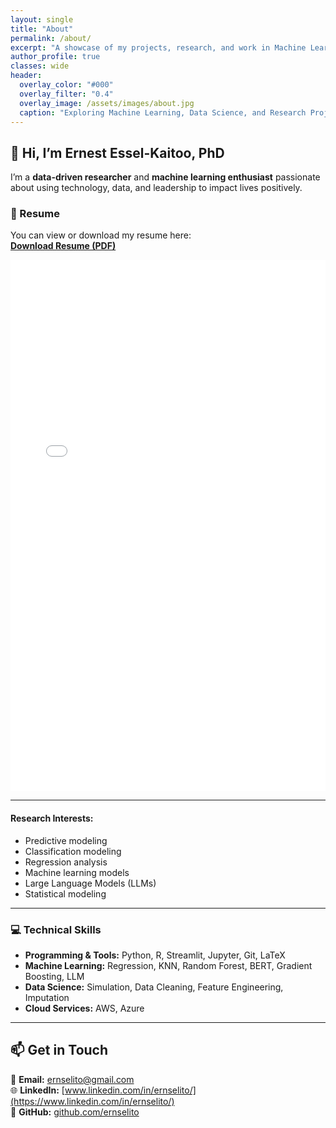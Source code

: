 ```yaml
---
layout: single
title: "About"
permalink: /about/
excerpt: "A showcase of my projects, research, and work in Machine Learning and Data Science."
author_profile: true
classes: wide
header:
  overlay_color: "#000"
  overlay_filter: "0.4"
  overlay_image: /assets/images/about.jpg
  caption: "Exploring Machine Learning, Data Science, and Research Projects"
---
```


## 👋 Hi, I’m Ernest Essel-Kaitoo, PhD

I’m a **data-driven researcher** and **machine learning enthusiast** passionate about using technology, data, and leadership to impact lives positively. 

### 📄 Resume

You can view or download my resume here:  
[**Download Resume (PDF)**](/assets/files/Ernest_Essel_Kaitoo_2025_resume.pdf)

<iframe 
  src="{{ '/assets/files/Ernest_Essel_Kaitoo_2025_resume.pdf' | relative_url }}" 
  width="100%" 
  height="850" 
  style="border:none;"
>
  This browser does not support PDFs. 
  Please download the PDF to view it: 
  <a href="{{'/assets/files/Ernest_Essel-Kaitoo_Resume.pdf' | relative_url }}">Download Resume</a>.
</iframe>

---

#### Research Interests:

- Predictive modeling
- Classification modeling
- Regression analysis
- Machine learning models
- Large Language Models (LLMs)
- Statistical modeling

---

### 💻 Technical Skills

- **Programming & Tools:** Python, R, Streamlit, Jupyter, Git, LaTeX  
- **Machine Learning:** Regression, KNN, Random Forest, BERT, Gradient Boosting, LLM  
- **Data Science:** Simulation, Data Cleaning, Feature Engineering, Imputation
- **Cloud Services:** AWS, Azure 
 
---

## 📫 Get in Touch

📧 **Email:** [ernselito@gmail.com](mailto:ernselito@gmail.com)  
🌐 **LinkedIn:** [www.linkedin.com/in/ernselito/](https://www.linkedin.com/in/ernselito/)  
🐙 **GitHub:** [github.com/ernselito](https://github.com/ernselito)


